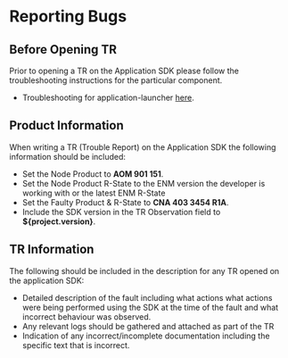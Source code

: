 # Reporting Bugs

## Before Opening TR

Prior to opening a TR on the Application SDK please follow the troubleshooting instructions for the particular component.

* Troubleshooting for application-launcher [here](../../application-launcher/${project.version}/troubleshooting.html).

## Product Information

When writing a TR (Trouble Report) on the Application SDK the following information should be included:

* Set the Node Product to **AOM 901 151**.
* Set the Node Product R-State to the ENM version the developer is working with or the latest ENM R-State
* Set the Faulty Product & R-State to **CNA 403 3454 R1A**.
* Include the SDK version in the TR Observation field to **${project.version}**.

## TR Information

The following should be included in the description for any TR opened on the application SDK:

* Detailed description of the fault including what actions what actions were being performed using the SDK at the 
time of the fault and what incorrect behaviour was observed.
* Any relevant logs should be gathered and attached as part of the TR
* Indication of any incorrect/incomplete documentation including the specific text that is incorrect.
